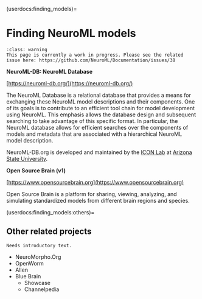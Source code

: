 (userdocs:finding_models)=
# Finding NeuroML models
```{admonition} WIP
:class: warning
This page is currently a work in progress. Please see the related issue here: https://github.com/NeuroML/Documentation/issues/38
```

**NeuroML-DB: NeuroML Database**

[https://neuroml-db.org/](https://neuroml-db.org/)

The NeuroML Database is a relational database that provides a means for exchanging these NeuroML model descriptions and their components.
One of its goals is to contribute to an efficient tool chain for model development using NeuroML.
This emphasis allows the database design and subsequent searching to take advantage of this specific format.
In particular, the NeuroML database allows for efficient searches over the components of models and metadata that are associated with a hierarchical NeuroML model description.

NeuroML-DB.org is developed and maintained by the [ICON Lab](https://iconlab.asu.edu/) at [Arizona State University](https://asu.edu/).

**Open Source Brain (v1)**

[https://www.opensourcebrain.org](https://www.opensourcebrain.org)

Open Source Brain is a platform for sharing, viewing, analyzing, and simulating standardized models from different brain regions and species.

(userdocs:finding_models:others)=
## Other related projects
```{note}
Needs introductory text.
```

- NeuroMorpho.Org
- OpenWorm
- Allen
- Blue Brain
  - Showcase
  - Channelpedia

